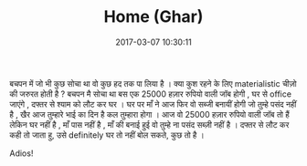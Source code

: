 ﻿---
layout: post
title:  "Home (Ghar)"
date:   2017-03-07 10:30:11
categories: general
---

बचपन में जो भी कुछ सोचा था वो कुछ हद तक पा लिया है । क्या कुश रहने के लिए materialistic चीज़ो की जरुरत होती है ? बचपन मै सोचा था बस एक 25000 हज़ार रुपियो वाली जॉब होगी , घर से office जाएंगे , दफ्तर से श्याम को लौट कर घर ।  घर पर माँ ने आज फिर वो सब्जी बनायीं होगी जो तुम्हे पसंद नहीं है , खैर आज तुम्हारे भाई का दिन है कल तुम्हारा होगा । आज वो 25000 हज़ार रुपियो वाली जॉब तो हैं  लेकिन घर नहीं है , माँ पास नहीं है , माँ की बनाई हुई वो तुम्हे ना पसंद सब्ज़ी नहीं है । दफ्तर से लौट कर कही तो जाता हु, उसे definitely घर तो नहीं बोल सकते, कुछ तो है ।  


Adios!

